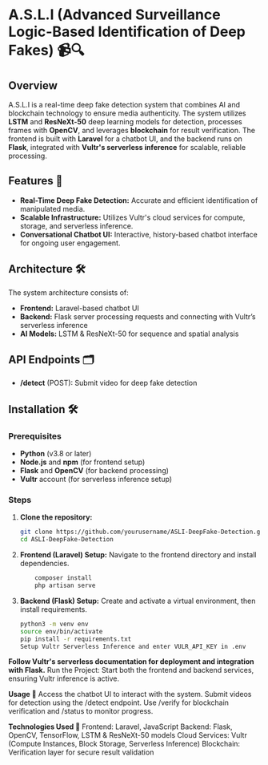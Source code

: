 # A.S.L.I (Advanced Surveillance Logic-Based Identification of Deep Fakes) 📹🔍

## Overview
A.S.L.I is a real-time deep fake detection system that combines AI and blockchain technology to ensure media authenticity. The system utilizes **LSTM** and **ResNeXt-50** deep learning models for detection, processes frames with **OpenCV**, and leverages **blockchain** for result verification. The frontend is built with **Laravel** for a chatbot UI, and the backend runs on **Flask**, integrated with **Vultr's serverless inference** for scalable, reliable processing.

## Features 🌟
- **Real-Time Deep Fake Detection:** Accurate and efficient identification of manipulated media.
- **Scalable Infrastructure:** Utilizes Vultr's cloud services for compute, storage, and serverless inference.
- **Conversational Chatbot UI:** Interactive, history-based chatbot interface for ongoing user engagement.

## Architecture 🛠️
The system architecture consists of:
- **Frontend:** Laravel-based chatbot UI
- **Backend:** Flask server processing requests and connecting with Vultr’s serverless inference
- **AI Models:** LSTM & ResNeXt-50 for sequence and spatial analysis

## API Endpoints 🗂️
- **/detect** (POST): Submit video for deep fake detection

## Installation 🛠️

### Prerequisites
- **Python** (v3.8 or later)
- **Node.js** and **npm** (for frontend setup)
- **Flask** and **OpenCV** (for backend processing)
- **Vultr** account (for serverless inference setup)

### Steps
1. **Clone the repository:**
   ```bash
   git clone https://github.com/yourusername/ASLI-DeepFake-Detection.git
   cd ASLI-DeepFake-Detection

2. **Frontend (Laravel) Setup:**
    Navigate to the frontend directory and install dependencies.
    ```bash
        composer install
        php artisan serve
3. **Backend (Flask) Setup:**
    Create and activate a virtual environment, then install requirements.
    ```bash
    python3 -m venv env
    source env/bin/activate
    pip install -r requirements.txt
    Setup Vultr Serverless Inference and enter VULR_API_KEY in .env

**Follow Vultr's serverless documentation for deployment and integration with Flask.**
Run the Project:
    Start both the frontend and backend services, ensuring Vultr inference is active.
    
**Usage 💬**
Access the chatbot UI to interact with the system.
Submit videos for detection using the /detect endpoint.
Use /verify for blockchain verification and /status to monitor progress.

**Technologies Used 🧩**
Frontend: Laravel, JavaScript
Backend: Flask, OpenCV, TensorFlow, LSTM & ResNeXt-50 models
Cloud Services: Vultr (Compute Instances, Block Storage, Serverless Inference)
Blockchain: Verification layer for secure result validation
